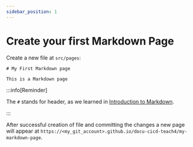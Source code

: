 ```yaml
---
sidebar_position: 1
---
```


# Create your first Markdown Page

Create a new file at `src/pages`:

```mdx title="src/pages/my-markdown-page.md"
# My First Markdown page

This is a Markdown page
```

:::info[Reminder]

The `#` stands for header, as we learned in [Introduction to Markdown](../md_intro.md).

:::

After successful creation of file and committing the changes a new page will appear at 
`https://<my_git_account>.github.io/docu-cicd-teach4/my-markdown-page`.
